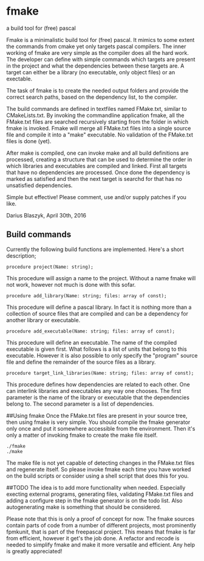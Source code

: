 # fmake
a build tool for (free) pascal

Fmake is a minimalistic build tool for (free) pascal. It mimics to some extent the commands from cmake yet only targets pascal compilers. The inner working of fmake are very simple as the compiler does all the hard work. The developer can define with simple commands which targets are present in the project and what the dependencies between these targets are. A target can either be a library (no executable, only object files) or an exectable.

The task of fmake is to create the needed output folders and provide the correct search paths, based on the dependency list, to the compiler.

The build commands are defined in textfiles named FMake.txt, similar to CMakeLists.txt. By invoking the commandline application fmake, all the FMake.txt files are searched recursively starting from the folder in which fmake is invoked. Fmake will merge all FMake.txt files into a single source file and compile it into a "make" executable. No validation of the FMake.txt files is done (yet).

After make is compiled, one can invoke make and all build definitions are processed, creating a structure that can be used to determine the order in which libraries and executables are compiled and linked. First all targets that have no dependencies are processed. Once done the dependency is marked as satisfied and then the next target is searchd for that has no unsatisfied dependencies.

Simple but effective! Please comment, use and/or supply patches if you like.

Darius Blaszyk, April 30th, 2016


## Build commands
Currently the following build functions are implemented. Here's a short description;

    procedure project(Name: string);
This procedure will assign a name to the project. Without a name fmake will not work, however not much is done with this sofar.

    procedure add_library(Name: string; files: array of const);
This procedure will define a pascal library. In fact it is nothing more than a collection of source files that are compiled and can be a dependency for another library or executable.

    procedure add_executable(Name: string; files: array of const);
This procedure will define an executable. The name of the compiled executable is given first. What follows is a list of units that belong to this executable. However it is also possible to only specify the "program" source file and define the remainder of the source files as a library.
    
    procedure target_link_libraries(Name: string; files: array of const);
This procedure defines how dependencies are related to each other. One can interlink libraries and executables any way one chooses. The first parameter is the name of the library or executable that the dependencies belong to. The second parameter is a list of dependencies.


##Using fmake
Once the FMake.txt files are present in your source tree, then using fmake is very simple. You should compile the fmake generator only once and put it somewhere accessible from the environment. Then it's only a matter of invoking fmake to create the make file itself.

    ./fmake 
    ./make

The make file is not yet capable of detecting changes in the FMake.txt files and regenerate itself. So please invoke fmake each time you have worked on the build scripts or consider using a shell script that does this for you.

##TODO
The idea is to add more functionality when needed. Especially execting external programs, generating files, validating FMake.txt files and adding a configure step in the fmake generator is on the todo list. Also autogenerating make is something that should be considered.

Please note that this is only a proof of concept for now. The fmake sources contain parts of code from a number of different projects, most prominently fpmkunit, that is part of the freepascal project. This means that fmake is far from efficient, however it get's the job done. A refactor and recode is needed to simplify fmake and make it more versatile and efficient. Any help is greatly appreciated!
